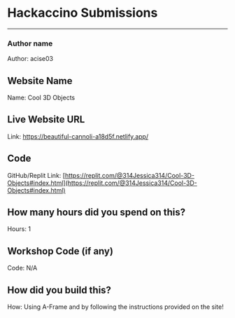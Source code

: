 # Hackaccino Submissions

---

### Author name

Author: acise03

<!-- A name or nickname that you want to appear as the author of the website -->

## Website Name

Name: Cool 3D Objects

## Live Website URL

Link: [https://beautiful-cannoli-a18d5f.netlify.app/
](https://beautiful-cannoli-a18d5f.netlify.app/)
## Code

GitHub/Replit Link: [https://replit.com/@314Jessica314/Cool-3D-Objects#index.html](https://replit.com/@314Jessica314/Cool-3D-Objects#index.html)

## How many hours did you spend on this?

Hours: 1

## Workshop Code (if any)

Code: N/A

## How did you build this?

How: Using A-Frame and by following the instructions provided on the site!
